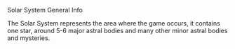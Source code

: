 Solar System General Info

The Solar System represents the area where the game occurs, it contains one star, around 5-6 major astral bodies and many other minor astral bodies and mysteries.